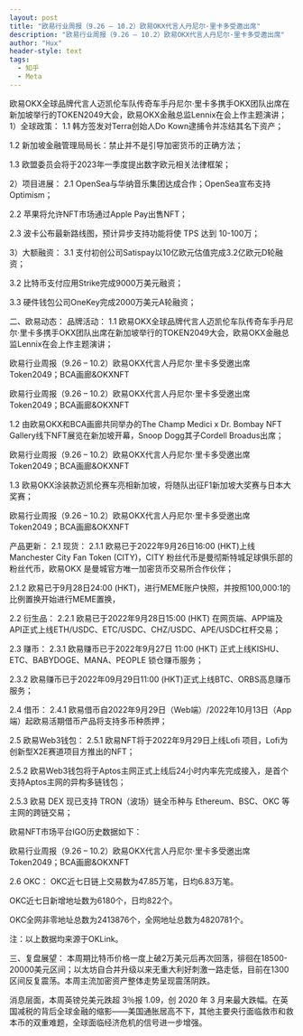 ```yaml
---
layout: post
title: "欧易行业周报（9.26 – 10.2）欧易OKX代言人丹尼尔·里卡多受邀出席"
description: "欧易行业周报（9.26 – 10.2）欧易OKX代言人丹尼尔·里卡多受邀出席"
author: "Hux"
header-style: text
tags:
  - 知乎
  - Meta
---
```

欧易OKX全球品牌代言人迈凯伦车队传奇车手丹尼尔·里卡多携手OKX团队出席在新加坡举行的TOKEN2049大会，欧易OKX金融总监Lennix在会上作主题演讲；
1）全球政策：
1.1 韩方签发对Terra创始人Do Kown逮捕令并冻结其名下资产；

1.2 新加坡金融管理局局长：禁止并不是引导加密货币的正确方法；

1.3 欧盟委员会将于2023年一季度提出数字欧元相关法律框架；

2）项目进展：
2.1 OpenSea与华纳音乐集团达成合作；OpenSea宣布支持Optimism；

2.2 苹果将允许NFT市场通过Apple Pay出售NFT；

2.3 波卡公布最新路线图，预计异步支持功能将使 TPS 达到 10-100万；

3）大额融资：
3.1 支付初创公司Satispay以10亿欧元估值完成3.2亿欧元D轮融资；

3.2 比特币支付应用Strike完成9000万美元融资；

3.3 硬件钱包公司OneKey完成2000万美元A轮融资；

二、欧易动态：
品牌活动：
1.1 欧易OKX全球品牌代言人迈凯伦车队传奇车手丹尼尔·里卡多携手OKX团队出席在新加坡举行的TOKEN2049大会，欧易OKX金融总监Lennix在会上作主题演讲；

欧易行业周报（9.26 – 10.2）欧易OKX代言人丹尼尔·里卡多受邀出席Token2049；BCA画廊&OKXNFT

欧易行业周报（9.26 – 10.2）欧易OKX代言人丹尼尔·里卡多受邀出席Token2049；BCA画廊&OKXNFT

1.2 由欧易OKX和BCA画廊共同举办的The Champ Medici x Dr. Bombay NFT Gallery线下NFT展览在新加坡开幕，Snoop Dogg其子Cordell Broadus出席；

欧易行业周报（9.26 – 10.2）欧易OKX代言人丹尼尔·里卡多受邀出席Token2049；BCA画廊&OKXNFT

1.3 欧易OKX涂装款迈凯伦赛车亮相新加坡，将随队出征F1新加坡大奖赛与日本大奖赛；

欧易行业周报（9.26 – 10.2）欧易OKX代言人丹尼尔·里卡多受邀出席Token2049；BCA画廊&OKXNFT

产品更新：
2.1 现货：
2.1.1 欧易已于2022年9月26日16:00 (HKT)上线Manchester City Fan Token (CITY)，CITY 粉丝代币是曼彻斯特城足球俱乐部的粉丝代币，欧易OKX 是曼城官方唯一加密货币交易所合作伙伴；

2.1.2 欧易已于9月28日24:00 (HKT)，进行MEME账户快照，并按照100,000:1的比例置换开始进行MEME置换，

2.2 衍生品：
2.2.1 欧易已于2022年9月28日15:00 (HKT) 在网页端、APP端及API正式上线ETH/USDC、ETC/USDC、CHZ/USDC、APE/USDC杠杆交易；

2.3 赚币：
2.3.1 欧易赚币已于2022年9月27日 11:00 (HKT) 正式上线KISHU、ETC、BABYDOGE、MANA、PEOPLE 锁仓赚币服务；

2.3.2 欧易赚币已于2022年09月29日11:00 (HKT)正式上线BTC、ORBS高息赚币服务；

2.4 借币：
2.4.1 欧易借币自2022年9月29日（Web端）/2022年10月13日（App端）起欧易活期借币产品将支持多币种质押；

2.5 欧易Web3钱包：
2.5.1 欧易NFT将于2022年9月29日上线Lofi 项目，Lofi为创新型X2E赛道项目方推出的NFT；

2.5.2 欧易Web3钱包将于Aptos主网正式上线后24小时内率先完成接入，是首个支持Aptos主网的异构多链钱包；

2.5.3 欧易 DEX 现已支持 TRON（波场）链全币种与 Ethereum、BSC、OKC 等主网的跨链交易；

欧易NFT市场平台IGO历史数据如下：

欧易行业周报（9.26 – 10.2）欧易OKX代言人丹尼尔·里卡多受邀出席Token2049；BCA画廊&OKXNFT

2.6 OKC：
OKC近七日链上交易数为47.85万笔，日均6.83万笔。

OKC近七日新增地址数为6180个，日均822个。

OKC全网非零地址总数为2413876个，全网地址总数为4820781个。

注：以上数据均来源于OKLink。

三、复盘展望：
本周期比特币价格一度上破2万美元后再次回落，徘徊在18500-20000美元区间；以太坊自合并升级以来无重大利好刺激一路走低，目前在1300区间反复震荡。本周主流加密资产整体走势呈现震荡阴跌。

消息层面，本周英镑兑美元跌超 3％报 1.09，创 2020 年 3 月来最大跌幅。在英国减税的背后全球金融的缩影——美国通胀居高不下，其他主要央行面临救市和救本币的双重难题，全球面临经济危机的信号进一步增强。

